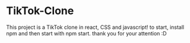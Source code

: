 # TikTok-Clone

This project is a TikTok clone in react, CSS and javascript!
to start, install npm and then start with npm start.
thank you for your attention :D

